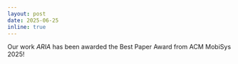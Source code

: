 ```yaml
---
layout: post
date: 2025-06-25
inline: true
---
```


Our work *ARIA* has been awarded the Best Paper Award from ACM MobiSys 2025!
